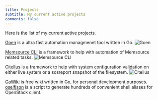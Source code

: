 ```yaml
---
title: Projects
subtitle: My current active projects
comments: false
---
```


Here is the list of my current active projects.

[Goen](https://github.com/zerodayz/goen) is a ultra fast automation managmenet tool written in Go.
![Goen](/img/goen-logo-project.png)

[Memsource CLI](https://github.com/unofficial-memsource/memsource-cli-client) is a framework to help with automation of Memsource related tasks.
![Memsource CLI](/img/memsource-logo-project.png)

[Citellus](https://github.com/citellusorg/citellus) is a framework to help with system configuration validation on either live system or a sosreport snapshot of the filesystem.
![Citellus](/img/citellus-logo-project.png)

[GoWiki](https://github.com/zerodayz/gowiki) is free wiki written in Go, for personal development purposes.  
[oselfjson](https://github.com/zerodayz/oselfjson) is a script to generate hundreds of convenient shell aliases for OpenStack client.
